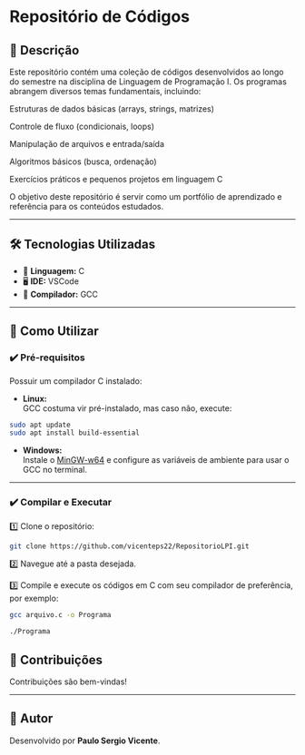 # Repositório de Códigos

## 📜 Descrição

Este repositório contém uma coleção de códigos desenvolvidos ao longo do semestre na disciplina de Linguagem de Programação I. Os programas abrangem diversos temas fundamentais, incluindo:

Estruturas de dados básicas (arrays, strings, matrizes)

Controle de fluxo (condicionais, loops)

Manipulação de arquivos e entrada/saída

Algoritmos básicos (busca, ordenação)

Exercícios práticos e pequenos projetos em linguagem C

O objetivo deste repositório é servir como um portfólio de aprendizado e referência para os conteúdos estudados.

---

## 🛠️ Tecnologias Utilizadas

- 🧠 **Linguagem:** C
- 🖥️ **IDE:** VSCode
- 🔧 **Compilador:** GCC

---

## 🚀 Como Utilizar

### ✔️ Pré-requisitos

Possuir um compilador C instalado:

- **Linux:**  
GCC costuma vir pré-instalado, mas caso não, execute:  
```bash
sudo apt update
sudo apt install build-essential
```

- **Windows:**  
Instale o [MinGW-w64](https://www.mingw-w64.org/) e configure as variáveis de ambiente para usar o GCC no terminal.

---

### ✔️ Compilar e Executar

1️⃣ Clone o repositório:  
```bash
git clone https://github.com/vicenteps22/RepositorioLPI.git
```

2️⃣ Navegue até a pasta desejada.  


3️⃣ Compile e execute os códigos em C com seu compilador de preferência, por exemplo:
```bash
gcc arquivo.c -o Programa
```
```bash
./Programa
```

## 🤝 Contribuições

Contribuições são bem-vindas!  

---

## 🙌 Autor

Desenvolvido por **Paulo Sergio Vicente**. 
